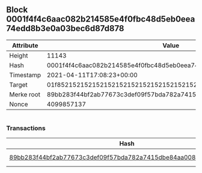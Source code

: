 ## Block 0001f4f4c6aac082b214585e4f0fbc48d5eb0eea74edd8b3e0a03bec6d87d878

Attribute | Value
--- | ---
Height | 11143
Hash | 0001f4f4c6aac082b214585e4f0fbc48d5eb0eea74edd8b3e0a03bec6d87d878
Timestamp | 2021-04-11T17:08:23+00:00
Target | 01f8521521521521521521521521521521521521521521521521521521521521
Merke root | 89bb283f44bf2ab77673c3def09f57bda782a7415dbe84aa0089a27c4ee38456
Nonce | 4099857137

```

```

### Transactions

Hash | Amount
--- | ---
[89bb283f44bf2ab77673c3def09f57bda782a7415dbe84aa0089a27c4ee38456](89bb283f44bf2ab77673c3def09f57bda782a7415dbe84aa0089a27c4ee38456.md) | 10.00000000 SKEPTI 
